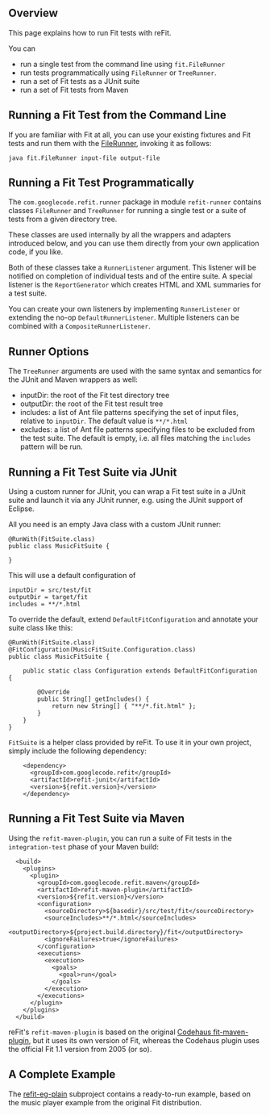 ## Overview ##

This page explains how to run Fit tests with reFit.

You can

  * run a single test from the command line using `fit.FileRunner`
  * run tests programmatically using `FileRunner` or `TreeRunner`.
  * run a set of Fit tests as a JUnit suite
  * run a set of Fit tests from Maven


## Running a Fit Test from the Command Line ##

If you are familiar with Fit at all, you can use your existing fixtures and Fit tests and run them with the [FileRunner](http://code.google.com/p/refit/source/browse/refit/src/main/java/fit/FileRunner.java), invoking it as follows:

```
java fit.FileRunner input-file output-file
```


## Running a Fit Test Programmatically ##

The `com.googlecode.refit.runner` package in module `refit-runner` contains classes `FileRunner` and `TreeRunner` for running a single test or a suite of tests from a given directory tree.

These classes are used internally by all the wrappers and adapters introduced below, and you can use them directly from your own application code, if you like.

Both of these classes take a `RunnerListener` argument. This listener will be notified on completion of individual tests and of the entire suite. A special listener is the `ReportGenerator` which creates HTML and XML summaries for a test suite.

You can create your own listeners by implementing `RunnerListener` or extending the no-op `DefaultRunnerListener`. Multiple listeners can be combined with a `CompositeRunnerListener`.

## Runner Options ##

The `TreeRunner` arguments are used with the same syntax and semantics for the JUnit and Maven wrappers as well:

  * inputDir: the root of the Fit test directory tree
  * outputDir: the root of the Fit test result tree
  * includes: a list of Ant file patterns specifying the set of input files, relative to `inputDir`. The default value is `**/*.html`
  * excludes: a list of Ant file patterns specifying files to be excluded from the test suite. The default is empty, i.e. all files matching the `includes` pattern will be run.

## Running a Fit Test Suite via JUnit ##

Using a custom runner for JUnit, you can wrap a Fit test suite in a JUnit suite and launch it via any JUnit runner, e.g. using the JUnit support of Eclipse.

All you need is an empty Java class with a custom JUnit runner:

```
@RunWith(FitSuite.class)
public class MusicFitSuite {

}

```

This will use a default configuration of

```
inputDir = src/test/fit
outputDir = target/fit
includes = **/*.html
```

To override the default, extend `DefaultFitConfiguration` and annotate your suite class like this:

```
@RunWith(FitSuite.class)
@FitConfiguration(MusicFitSuite.Configuration.class)
public class MusicFitSuite {

    public static class Configuration extends DefaultFitConfiguration {

        @Override
        public String[] getIncludes() {
            return new String[] { "**/*.fit.html" };
        }
    }
}
```

`FitSuite` is a helper class provided by reFit. To use it in your own project, simply include the following dependency:

```
    <dependency>
      <groupId>com.googlecode.refit</groupId>
      <artifactId>refit-junit</artifactId>
      <version>${refit.version}</version>
    </dependency>
```


## Running a Fit Test Suite via Maven ##

Using the `refit-maven-plugin`, you can run a suite of Fit tests in the `integration-test` phase of your Maven build:

```
  <build>
    <plugins>
      <plugin>
        <groupId>com.googlecode.refit.maven</groupId>
        <artifactId>refit-maven-plugin</artifactId>
        <version>${refit.version}</version>
        <configuration>
          <sourceDirectory>${basedir}/src/test/fit</sourceDirectory>
          <sourceIncludes>**/*.html</sourceIncludes>
          <outputDirectory>${project.build.directory}/fit</outputDirectory>
          <ignoreFailures>true</ignoreFailures>
        </configuration>
        <executions>
          <execution>
            <goals>
              <goal>run</goal>
            </goals>
          </execution>
        </executions>
      </plugin>
    </plugins>
  </build>
```

reFit's `refit-maven-plugin` is based on the original [Codehaus fit-maven-plugin](http://mojo.codehaus.org/fit-maven-plugin/), but it uses its own version of Fit, whereas the Codehaus plugin uses the official Fit 1.1 version from 2005 (or so).

## A Complete Example ##

The [refit-eg-plain](http://code.google.com/p/refit/source/browse/refit-eg/refit-eg-plain) subproject contains a ready-to-run example, based on the music player example from the original Fit distribution.